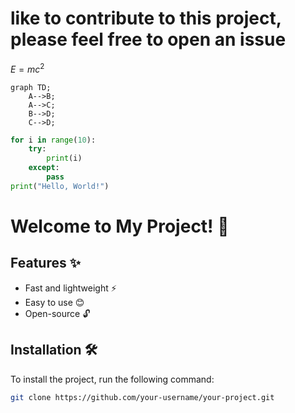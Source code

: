 # like to contribute to this project, please feel free to open an issue
$E = mc^2$

```mermaid 
graph TD;
    A-->B;
    A-->C;
    B-->D;
    C-->D;
```

```python
for i in range(10):
    try:
        print(i)
    except:
        pass
print("Hello, World!")
```

# Welcome to My Project! 🎉

## Features ✨
- Fast and lightweight ⚡
- Easy to use 😊
- Open-source 🔓

## Installation 🛠️
To install the project, run the following command:

```bash
git clone https://github.com/your-username/your-project.git
```
